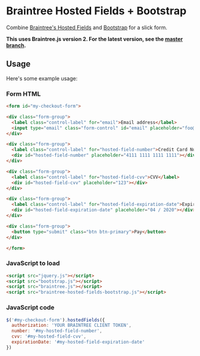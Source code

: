 Braintree Hosted Fields + Bootstrap
===================================

Combine [Braintree's Hosted Fields](https://www.braintreepayments.com/features/hosted-fields) and [Bootstrap](https://getbootstrap.com/) for a slick form.

**This uses Braintree.js version 2. For the latest version, see the [master branch](https://github.com/EvanHahn/braintree-hosted-fields-bootstrap/tree/master).**

Usage
-----

Here's some example usage:

### Form HTML

```html
<form id="my-checkout-form">

<div class="form-group">
  <label class="control-label" for="email">Email address</label>
  <input type="email" class="form-control" id="email" placeholder="foo@boo.biz">
</div>

<div class="form-group">
  <label class="control-label" for="hosted-field-number">Credit Card Number</label>
  <div id="hosted-field-number" placeholder="4111 1111 1111 1111"></div>
</div>

<div class="form-group">
  <label class="control-label" for="hosted-field-cvv">CVV</label>
  <div id="hosted-field-cvv" placeholder="123"></div>
</div>

<div class="form-group">
  <label class="control-label" for="hosted-field-expiration-date">Expiration Date</label>
  <div id="hosted-field-expiration-date" placeholder="04 / 2020"></div>
</div>

<div class="form-group">
  <button type="submit" class="btn btn-primary">Pay</button>
</div>

</form>
```

### JavaScript to load

```html
<script src="jquery.js"></script>
<script src="bootstrap.js"></script>
<script src="braintree.js"></script>
<script src="braintree-hosted-fields-bootstrap.js"></script>
```

### JavaScript code

```js
$('#my-checkout-form').hostedFields({
  authorization: 'YOUR BRAINTREE CLIENT TOKEN',
  number: '#my-hosted-field-number',
  cvv: '#my-hosted-field-cvv',
  expirationDate: '#my-hosted-field-expiration-date'
})
```
